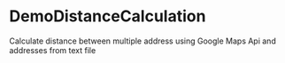 # DemoDistanceCalculation
Calculate distance between multiple address using Google Maps Api and addresses from text file
